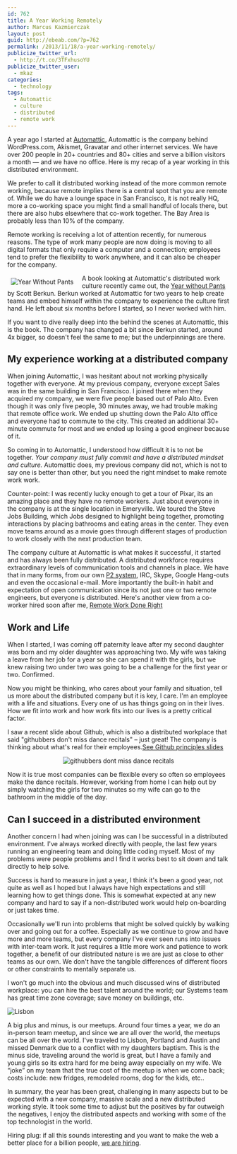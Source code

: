 ```yaml
---
id: 762
title: A Year Working Remotely
author: Marcus Kazmierczak
layout: post
guid: http://ebeab.com/?p=762
permalink: /2013/11/18/a-year-working-remotely/
publicize_twitter_url:
  - http://t.co/3TFxhusoYU
publicize_twitter_user:
  - mkaz
categories:
  - technology
tags:
  - Automattic
  - culture
  - distributed
  - remote work
---
```

A year ago I started at [Automattic][1], Automattic is the company behind WordPress.com, Akismet, Gravatar and other internet services. We have over 200 people in 20+ countries and 80+ cities and serve a billion visitors a month &#8212; and we have no office. Here is my recap of a year working in this distributed environment.

We prefer to call it distributed working instead of the more common remote working, because remote implies there is a central spot that you are remote of. While we do have a lounge space in San Francisco, it is not really HQ, more a co-working space you might find a small handful of locals there, but there are also hubs elsewhere that co-work together. The Bay Area is probably less than 10% of the company.

Remote working is receiving a lot of attention recently, for numerous reasons. The type of work many people are now doing is moving to all digital formats that only require a computer and a connection; employees tend to prefer the flexibility to work anywhere, and it can also be cheaper for the company.

<img src="http://ebeab.files.wordpress.com/2013/11/ywp_book.png?w=100" alt="Year Without Pants" align="left" style="padding:8px 16px 8px 8px;" /> A book looking at Automattic's distributed work culture recently came out, the [Year without Pants][2] by Scott Berkun. Berkun worked at Automattic for two years to help create teams and embed himself within the company to experience the culture first hand. He left about six months before I started, so I never worked with him.

If you want to dive really deep into the behind the scenes at Automattic, this is the book. The company has changed a bit since Berkun started, around 4x bigger, so doesn't feel the same to me; but the underpinnings are there.

## My experience working at a distributed company

When joining Automattic, I was hesitant about not working physically together with everyone. At my previous company, everyone except Sales was in the same building in San Francisco. I joined there when they acquired my company, we were five people based out of Palo Alto. Even though it was only five people, 30 minutes away, we had trouble making that remote office work. We ended up shutting down the Palo Alto office and everyone had to commute to the city. This created an additional 30+ minute commute for most and we ended up losing a good engineer because of it.

So coming in to Automattic, I understood how difficult it is to not be together. *Your company must fully commit and have a distributed mindset and culture.* Automattic does, my previous company did not, which is not to say one is better than other, but you need the right mindset to make remote work work.

Counter-point: I was recently lucky enough to get a tour of Pixar, its an amazing place and they have no remote workers. Just about everyone in the company is at the single location in Emeryville. We toured the Steve Jobs Building, which Jobs designed to highlight being together, promoting interactions by placing bathrooms and eating areas in the center. They even move teams around as a movie goes through different stages of production to work closely with the next production team.

The company culture at Automattic is what makes it successful, it started and has always been fully distributed. A distributed workforce requires extraordinary levels of communication tools and channels in place. We have that in many forms, from our own [P2 system][3], IRC, Skype, Google Hang-outs and even the occasional e-mail. More importantly the built-in habit and expectation of open communication since its not just one or two remote engineers, but everyone is distributed. Here's another view from a co-worker hired soon after me, [Remote Work Done Right][4]

## Work and Life

When I started, I was coming off paternity leave after my second daughter was born and my older daughter was approaching two. My wife was taking a leave from her job for a year so she can spend it with the girls, but we knew raising two under two was going to be a challenge for the first year or two. Confirmed.

Now you might be thinking, who cares about your family and situation, tell us more about the distributed company but it is key, I care. I'm an employee with a life and situations. Every one of us has things going on in their lives. How we fit into work and how work fits into our lives is a pretty critical factor.

I saw a recent slide about Github, which is also a distributed workplace that said "githubbers don't miss dance recitals" &#8211; just great! The company is thinking about what's real for their employees.[See Github principles slides][5]

<div align="center">
  <img src="http://ebeab.files.wordpress.com/2013/11/githubbers.jpg" alt="githubbers dont miss dance recitals" />
</div>



Now it is true most companies can be flexible every so often so employees make the dance recitals. However, working from home I can help out by simply watching the girls for two minutes so my wife can go to the bathroom in the middle of the day.

## Can I succeed in a distributed environment

Another concern I had when joining was can I be successful in a distributed environment. I've always worked directly with people, the last few years running an engineering team and doing little coding myself. Most of my problems were people problems and I find it works best to sit down and talk directly to help solve.

Success is hard to measure in just a year, I think it's been a good year, not quite as well as I hoped but I always have high expectations and still learning how to get things done. This is somewhat expected at any new company and hard to say if a non-distributed work would help on-boarding or just takes time.

Occasionally we'll run into problems that might be solved quickly by walking over and going out for a coffee. Especially as we continue to grow and have more and more teams, but every company I've ever seen runs into issues with inter-team work. It just requires a little more work and patience to work together, a benefit of our distributed nature is we are just as close to other teams as our own. We don't have the tangible differences of different floors or other constraints to mentally separate us.

I won't go much into the obvious and much discussed wins of distributed workplace: you can hire the best talent around the world; our Systems team has great time zone coverage; save money on buildings, etc.

![Lisbon][6]

A big plus and minus, is our meetups. Around four times a year, we do an in-person team meetup, and since we are all over the world, the meetups can be all over the world. I've traveled to Lisbon, Portland and Austin and missed Denmark due to a conflict with my daughters baptism. This is the minus side, traveling around the world is great, but I have a family and young girls so its extra hard for me being away especially on my wife. We &#8220;joke&#8221; on my team that the true cost of the meetup is when we come back; costs include: new fridges, remodeled rooms, dog for the kids, etc..

In summary, the year has been great, challenging in many aspects but to be expected with a new company, massive scale and a new distributed working style. It took some time to adjust but the positives by far outweigh the negatives, I enjoy the distributed aspects and working with some of the top technologist in the world.

Hiring plug: if all this sounds interesting and you want to make the web a better place for a billion people, [we are hiring][7].

 [1]: http://automattic.com/
 [2]: http://scottberkun.com/yearwithoutpants/
 [3]: http://p2theme.com/
 [4]: http://unencumberedbyfacts.com/2013/11/08/remote-work-done-right/
 [5]: http://cdn.oreillystatic.com/en/assets/1/event/104/Leading%20from%20First%20Principles%20Presentation.pdf
 [6]: http://ebeab.files.wordpress.com/2013/11/mkz_4085.jpg
 [7]: http://automattic.com/work-with-us/